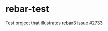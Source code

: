# rebar-test

Test project that illustrates [rebar3 issue #2733](https://github.com/erlang/rebar3/issues/2733)
